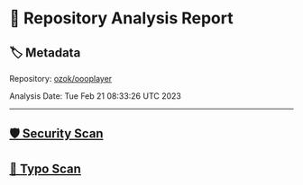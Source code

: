 # 🧪 Repository Analysis Report

## 🏷️ Metadata

Repository:
[ozok/oooplayer](https://github.com/ozok/oooplayer)

Analysis Date:
Tue Feb 21 08:33:26 UTC 2023

---

## [🛡️ Security Scan](./security)


## [🚫 Typo Scan](./typos)


